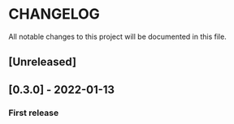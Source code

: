 # CHANGELOG

All notable changes to this project will be documented in this file.

## [Unreleased]

## [0.3.0] - 2022-01-13

### First release
